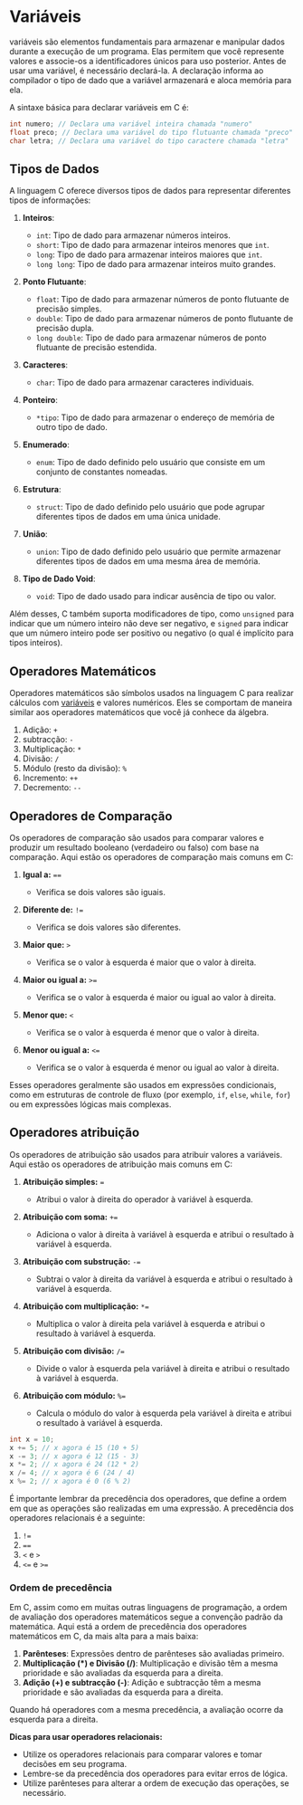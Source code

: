 # Variáveis

variáveis são elementos fundamentais para armazenar e manipular dados durante a execução de um programa. Elas permitem que você represente valores e associe-os a identificadores únicos para uso posterior. Antes de usar uma variável, é necessário declará-la. A declaração informa ao compilador o tipo de dado que a variável armazenará e aloca memória para ela.

A sintaxe básica para declarar variáveis em C é:

```c
int numero; // Declara uma variável inteira chamada "numero"
float preco; // Declara uma variável do tipo flutuante chamada "preco"
char letra; // Declara uma variável do tipo caractere chamada "letra"
```

## Tipos de Dados

A linguagem C oferece diversos tipos de dados para representar diferentes tipos de informações:

1. **Inteiros**:

   - `int`: Tipo de dado para armazenar números inteiros.
   - `short`: Tipo de dado para armazenar inteiros menores que `int`.
   - `long`: Tipo de dado para armazenar inteiros maiores que `int`.
   - `long long`: Tipo de dado para armazenar inteiros muito grandes.

2. **Ponto Flutuante**:

   - `float`: Tipo de dado para armazenar números de ponto flutuante de precisão simples.
   - `double`: Tipo de dado para armazenar números de ponto flutuante de precisão dupla.
   - `long double`: Tipo de dado para armazenar números de ponto flutuante de precisão estendida.

3. **Caracteres**:

   - `char`: Tipo de dado para armazenar caracteres individuais.

4. **Ponteiro**:

   - `*tipo`: Tipo de dado para armazenar o endereço de memória de outro tipo de dado.

5. **Enumerado**:

   - `enum`: Tipo de dado definido pelo usuário que consiste em um conjunto de constantes nomeadas.

6. **Estrutura**:

   - `struct`: Tipo de dado definido pelo usuário que pode agrupar diferentes tipos de dados em uma única unidade.

7. **União**:

   - `union`: Tipo de dado definido pelo usuário que permite armazenar diferentes tipos de dados em uma mesma área de memória.

8. **Tipo de Dado Void**:

   - `void`: Tipo de dado usado para indicar ausência de tipo ou valor.

Além desses, C também suporta modificadores de tipo, como `unsigned` para indicar que um número inteiro não deve ser negativo, e `signed` para indicar que um número inteiro pode ser positivo ou negativo (o qual é implícito para tipos inteiros).

## Operadores Matemáticos

Operadores matemáticos são símbolos usados na linguagem C para realizar cálculos com [variáveis](#variaveis) e valores numéricos. Eles se comportam de maneira similar aos operadores matemáticos que você já conhece da álgebra.

1. Adição: `+`
2. subtracção: `-`
3. Multiplicação: `*`
4. Divisão: `/`
5. Módulo (resto da divisão): `%`
6. Incremento: `++`
7. Decremento: `--`

## Operadores de Comparação

Os operadores de comparação são usados para comparar valores e produzir um resultado booleano (verdadeiro ou falso) com base na comparação. Aqui estão os operadores de comparação mais comuns em C:

1. **Igual a:** `==`

   - Verifica se dois valores são iguais.

2. **Diferente de:** `!=`

   - Verifica se dois valores são diferentes.

3. **Maior que:** `>`

   - Verifica se o valor à esquerda é maior que o valor à direita.

4. **Maior ou igual a:** `>=`

   - Verifica se o valor à esquerda é maior ou igual ao valor à direita.

5. **Menor que:** `<`

   - Verifica se o valor à esquerda é menor que o valor à direita.

6. **Menor ou igual a:** `<=`

   - Verifica se o valor à esquerda é menor ou igual ao valor à direita.

Esses operadores geralmente são usados em expressões condicionais, como em estruturas de controle de fluxo (por exemplo, `if`, `else`, `while`, `for`) ou em expressões lógicas mais complexas.

## Operadores atribuição

Os operadores de atribuição são usados para atribuir valores a variáveis. Aqui estão os operadores de atribuição mais comuns em C:

1. **Atribuição simples:** `=`

   - Atribui o valor à direita do operador à variável à esquerda.

2. **Atribuição com soma:** `+=`

   - Adiciona o valor à direita à variável à esquerda e atribui o resultado à variável à esquerda.

3. **Atribuição com substrução:** `-=`

   - Subtrai o valor à direita da variável à esquerda e atribui o resultado à variável à esquerda.

4. **Atribuição com multiplicação:** `*=`

   - Multiplica o valor à direita pela variável à esquerda e atribui o resultado à variável à esquerda.

5. **Atribuição com divisão:** `/=`

   - Divide o valor à esquerda pela variável à direita e atribui o resultado à variável à esquerda.

6. **Atribuição com módulo:** `%=`

   - Calcula o módulo do valor à esquerda pela variável à direita e atribui o resultado à variável à esquerda.

```c
int x = 10;
x += 5; // x agora é 15 (10 + 5)
x -= 3; // x agora é 12 (15 - 3)
x *= 2; // x agora é 24 (12 * 2)
x /= 4; // x agora é 6 (24 / 4)
x %= 2; // x agora é 0 (6 % 2)
```

É importante lembrar da precedência dos operadores, que define a ordem em que as operações são realizadas em uma expressão.   A precedência dos operadores relacionais é a seguinte:

1. `!=`
2. `==`
3. `<` e `>`
4. `<=` e `>=`

### Ordem de precedência

Em C, assim como em muitas outras linguagens de programação, a ordem de avaliação dos operadores matemáticos segue a convenção padrão da matemática. Aqui está a ordem de precedência dos operadores matemáticos em C, da mais alta para a mais baixa:

1. **Parênteses**: Expressões dentro de parênteses são avaliadas primeiro.
2. **Multiplicação (*) e Divisão (/)**: Multiplicação e divisão têm a mesma prioridade e são avaliadas da esquerda para a direita.
3. **Adição (+) e subtracção (-)**: Adição e subtracção têm a mesma prioridade e são avaliadas da esquerda para a direita.

Quando há operadores com a mesma precedência, a avaliação ocorre da esquerda para a direita.

**Dicas para usar operadores relacionais:**

- Utilize os operadores relacionais para comparar valores e tomar decisões em seu programa.
- Lembre-se da precedência dos operadores para evitar erros de lógica.
- Utilize parênteses para alterar a ordem de execução das operações, se necessário.
